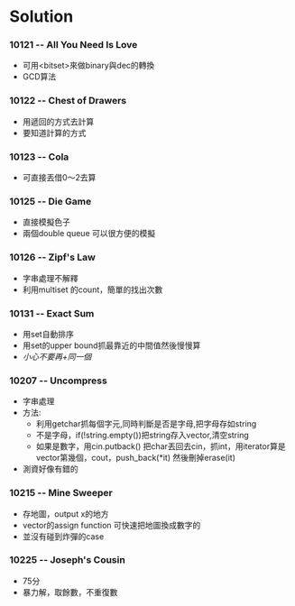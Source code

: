 # Solution

### 10121 -- All You Need Is Love
-	可用\<bitset\>來做binary與dec的轉換
-	GCD算法

### 10122 -- Chest of Drawers
-   用遞回的方式去計算
-   要知道計算的方式

### 10123 -- Cola
-   可直接丟借0～2去算

### 10125 -- Die Game
-   直接模擬色子
-   兩個double queue 可以很方便的模擬

### 10126 -- Zipf's Law
-   字串處理不解釋
-   利用multiset 的count，簡單的找出次數

### 10131 -- Exact Sum
-	用set自動排序
-	用set的upper bound抓最靠近的中間值然後慢慢算
-	*小心不要再+同一個*

### 10207 -- Uncompress
-	字串處理
-	方法:
	-	利用getchar抓每個字元,同時判斷是否是字母,把字母存如string
	-	不是字母，if(!string.empty())把string存入vector,清空string
	-	如果是數字，用cin.putback() 把char丟回去cin，抓int，用iterator算是vector第幾個，cout，push_back(\*it) 然後刪掉erase(it)
-	測資好像有錯的

### 10215 -- Mine Sweeper
-	存地圖，output x的地方
-	vector的assign function 可快速把地圖換成數字的
-	並沒有碰到炸彈的case

### 10225 -- Joseph's Cousin
-	75分
-	暴力解，取餘數，不重復數
